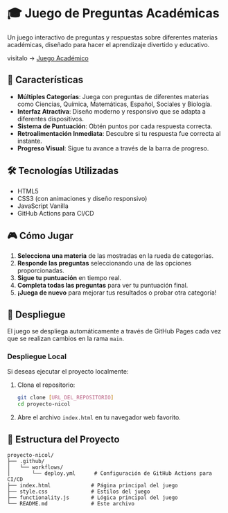 # 🎓 Juego de Preguntas Académicas

Un juego interactivo de preguntas y respuestas sobre diferentes materias académicas, diseñado para hacer el aprendizaje divertido y educativo.

visitalo -> [Juego Académico](https://juanpabloleonf.github.io/juego-academico/)

## 🚀 Características

- **Múltiples Categorías**: Juega con preguntas de diferentes materias como Ciencias, Química, Matemáticas, Español, Sociales y Biología.
- **Interfaz Atractiva**: Diseño moderno y responsivo que se adapta a diferentes dispositivos.
- **Sistema de Puntuación**: Obtén puntos por cada respuesta correcta.
- **Retroalimentación Inmediata**: Descubre si tu respuesta fue correcta al instante.
- **Progreso Visual**: Sigue tu avance a través de la barra de progreso.

## 🛠️ Tecnologías Utilizadas

- HTML5
- CSS3 (con animaciones y diseño responsivo)
- JavaScript Vanilla
- GitHub Actions para CI/CD

## 🎮 Cómo Jugar

1. **Selecciona una materia** de las mostradas en la rueda de categorías.
2. **Responde las preguntas** seleccionando una de las opciones proporcionadas.
3. **Sigue tu puntuación** en tiempo real.
4. **Completa todas las preguntas** para ver tu puntuación final.
5. **¡Juega de nuevo** para mejorar tus resultados o probar otra categoría!

## 🚀 Despliegue

El juego se despliega automáticamente a través de GitHub Pages cada vez que se realizan cambios en la rama `main`.

### Despliegue Local

Si deseas ejecutar el proyecto localmente:

1. Clona el repositorio:
   ```bash
   git clone [URL_DEL_REPOSITORIO]
   cd proyecto-nicol
   ```

2. Abre el archivo `index.html` en tu navegador web favorito.

## 📝 Estructura del Proyecto

```
proyecto-nicol/
├── .github/
│   └── workflows/
│       └── deploy.yml      # Configuración de GitHub Actions para CI/CD
├── index.html             # Página principal del juego
├── style.css              # Estilos del juego
├── functionality.js       # Lógica principal del juego
└── README.md              # Este archivo
```